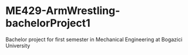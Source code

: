 # ME429-ArmWrestling-bachelorProject1
Bachelor project for first semester in Mechanical Engineering at Bogazici University
